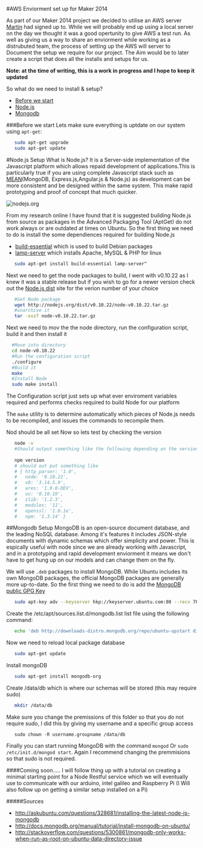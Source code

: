 #AWS Enviorment set up for Maker 2014

As part of our Maker 2014 project we decided to utilise an AWS server [Martin]() had signed up to. While we will probably end up using a local server on the day we thought it was a good opertunity to give AWS a test run. As well as giving us a way to share an enviorment while working as a distrubuted team, the process of setting up the AWS will server to Document the setup we require for our project. The Aim would be to later create a script that does all the installs and setups for us.

**Note: at the time of writing, this is a work in progress and I hope to keep it updated**

So what do we need to install & setup?
 - [Before we start](#beforestart)
 - [Node.js](#nodesetup)
 - [Mongodb](#Mongodbsetup)

<a name="beforestart"></a>
###Before we start
Lets make sure everything is uptdate on our system using `apt-get`:

```bash
   sudo apt-get upgrade 
   sudo apt-get update
```


<a name="nodesetup"></a>
#Node.js Setup
What is Node.js? It is a Server-side implementation of the Javascript platform which allows repaid development of applications.This is particularly true if you are using complete Javascript stack such as [MEAN]()(MongoDB, Express.js,Angular.js & Node.js) as development can be more consistent and be designed within the same system. This make rapid prototyping and proof of concept that much quicker.

![nodejs.org](https://cloud.githubusercontent.com/assets/3673943/3397003/7ab4c020-fd17-11e3-8c71-5f972dafdeba.jpg)

From my research online I have found that it is suggested building Node.js from source as packages in the Advanced Packaging Tool (AptGet) do not work always or are outdated at times on Ubuntu. So the first thing we need to do is install the some dependiences required for building Node.js
 - [build-essential](http://packages.ubuntu.com/lucid/build-essential) which is used to build Debian packages
 - [lamp-server](https://help.ubuntu.com/community/ApacheMySQLPHP) which installs Apache, MySQL & PHP for linux

```bash
   sudo apt-get install build-essential lamp-server^
```
Next we need to get the node packages to build, I went with v0.10.22 as I knew it was a stable release but if you wish to go for a newer version check out the [Node.js dist](http://nodejs.org/dist/) site for the verion number of your choice

```bash
   #Get Node package
   wget http://nodejs.org/dist/v0.10.22/node-v0.10.22.tar.gz
   #unarchive it
   tar -xvzf node-v0.10.22.tar.gz
```   
Next we need to mov the the node directory, run the configuration script, build it and then install it
```bash
  #Move into directory
  cd node-v0.10.22
  #Run the configuration script
  ./configure
  #Build it
  make
  #Install Node
  sudo make install
```

The Configuration script just sets up what ever enviroment variables required and performs checks required to build Node for our platform

The `make` utility is to determine automatically which pieces of Node.js needs to be recompiled, and issues the commands to recompile them. 

Nod should be all set Now so lets test by checking the version
```bash
   node -v
   #Should output something like the following depending on the version you installed: v0.10.22
   
   npm version
   # should out put something like
   # { http_parser: '1.0',
   #   node: '0.10.22',
   #   v8: '3.14.5.9',
   #   ares: '1.9.0-DEV',
   #   uv: '0.10.19',
   #   zlib: '1.2.3',
   #   modules: '11',
   #   openssl: '1.0.1e',
   #   npm: '1.3.14' }
```
   
<a name="Mongodbsetup"></a>
##Mongodb Setup
MongoDB is an open-source document database, and the leading NoSQL database. Among it's features it includes JSON-style documents with dynamic schemas which offer simplicity and power. This is espically useful with node since we are already working with Javascript, and in a prototyping and rapid development enviorment it means we don't have to get hung up on our models and can change them on the fly.

We will use `.deb` packages to install MongoDB. While Ubuntu includes its own MongoDB packages, the official MongoDB packages are generally more up-to-date.
So the first thing we need to do is add the [MongoDB public GPG Key ](http://docs.mongodb.org/10gen-gpg-key.asc)
```bash
   sudo apt-key adv --keyserver hkp://keyserver.ubuntu.com:80 --recv 7F0CEB10
```
Create the /etc/apt/sources.list.d/mongodb.list list file using the following command:
```bash   
   echo 'deb http://downloads-distro.mongodb.org/repo/ubuntu-upstart dist 10gen' | sudo tee /etc/apt/sources.list.d/mongodb.list
```

Now we need to reload local package database
```bash
   sudo apt-get update
```
Install mongoDB
```bash
   sudo apt-get install mongodb-org
```
Create /data/db which is where our schemas will be stored (this may require sudo)
```bash
   mkdir /data/db
```
Make sure you change the premissions of this folder so that you do not require sudo, I did this by giving my username and a specific group access
```
   sudo chown -R username.groupname /data/db
```
Finally you can start running MongoDB with the command `mongod` Or `sudo /etc/init.d/mongod start`.
Again I recommend changing the premmisions so that sudo is not required.


####Coming soon..... 
I will follow thing up with a tutorial on creating a minimal starting point for a Node Restful service which we will eventually use to communicate with our arduino, intel galileo and Raspberry Pi (I Will also follow up on getting a similar setup installed on a Pi)

#####Sources
- http://askubuntu.com/questions/328681/installing-the-latest-node-js-mongodb
- http://docs.mongodb.org/manual/tutorial/install-mongodb-on-ubuntu/
- http://stackoverflow.com/questions/5300861/mongodb-only-works-when-run-as-root-on-ubuntu-data-directory-issue
